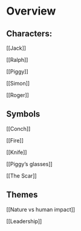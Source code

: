 # Overview 

## Characters: 

[[Jack]] 

[[Ralph]] 

[[Piggy]] 

[[Simon]] 

[[Roger]] 

 

## Symbols 

[[Conch]] 

[[Fire]] 

[[Knife]] 

[[Piggy’s glasses]] 

[[The Scar]] 

 

## Themes 

[[Nature vs human impact]] 

[[Leadership]] 

 
